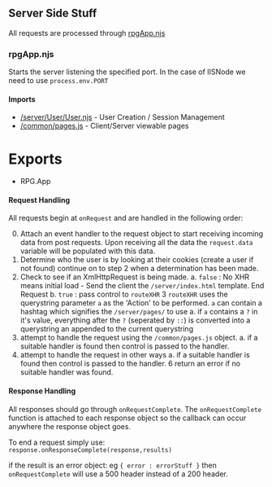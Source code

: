 Server Side Stuff
-----------------

All requests are processed through [rpgApp.njs](https://github.com/Probed/RPG/blob/master/server/rpgApp.njs)

### rpgApp.njs

Starts the server listening the specified port. In the case of IISNode we need to use `process.env.PORT`

#### Imports

* [/server/User/User.njs](https://github.com/Probed/RPG/blob/master/server/User/User.njs) - User Creation / Session Management
* [/common/pages.js](https://github.com/Probed/RPG/blob/master/common/pages.js) - Client/Server viewable pages

# Exports

* RPG.App

#### Request Handling

All requests begin at `onRequest` and are handled in the following order:

0. Attach an event handler to the request object to start receiving incoming data from post requests. Upon receiving all the data the `request.data` variable will be populated with this data.
1. Determine who the user is by looking at their cookies (create a user if not found) continue on to step 2 when a determination has been made.
2. Check to see if an XmlHttpRequest is being made.
a. `false` : No XHR means initial load - Send the client the `/server/index.html` template. End Request
b. `true` : pass control to `routeXHR`
3 `routeXHR` uses the querystring parameter `a` as the 'Action' to be performed. `a` can contain a hashtag which signifies the `/server/pages/` to use
a. if `a` contains a `?` in it's value, everything after the `?` (seperated by `::`) is converted into a querystring an appended to the current querystring
4. attempt to handle the request using the `/common/pages.js` object.
a. if a suitable handler is found then control is passed to the handler.
5. attempt to handle the request in other ways
a. if a suitable handler is found then control is passed to the handler.
6   return an error if no suitable handler was found.

#### Response Handling

All responses should go through `onRequestComplete`. The `onRequestComplete` function is attached to each response object so the callback can occur anywhere the response object goes.

To end a request simply use: `response.onResponseComplete(response,results)`

if the result is an error object: eg `{ error : errorStuff }` then `onRequestComplete` will use a 500 header instead of a 200 header.